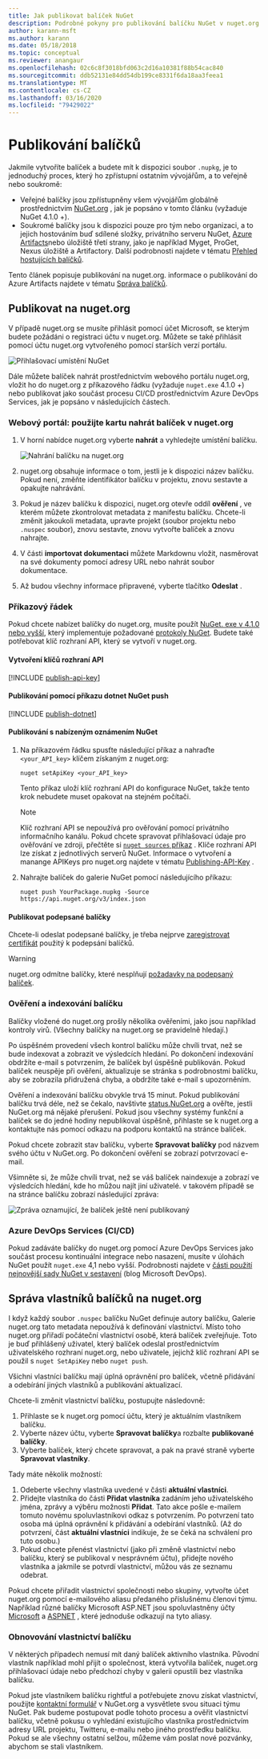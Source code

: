 ```yaml
---
title: Jak publikovat balíček NuGet
description: Podrobné pokyny pro publikování balíčku NuGet v nuget.org nebo privátních informačních kanálech a o tom, jak spravovat vlastnictví balíčku v nuget.org.
author: karann-msft
ms.author: karann
ms.date: 05/18/2018
ms.topic: conceptual
ms.reviewer: anangaur
ms.openlocfilehash: 02c6c8f3018bfd063c2d16a10381f88b54cac840
ms.sourcegitcommit: ddb52131e84dd54db199ce8331f6da18aa3feea1
ms.translationtype: MT
ms.contentlocale: cs-CZ
ms.lasthandoff: 03/16/2020
ms.locfileid: "79429022"
---
```

# <a name="publishing-packages"></a>Publikování balíčků

Jakmile vytvoříte balíček a budete mít k dispozici soubor `.nupkg`, je to jednoduchý proces, který ho zpřístupní ostatním vývojářům, a to veřejně nebo soukromě:

- Veřejné balíčky jsou zpřístupněny všem vývojářům globálně prostřednictvím [NuGet.org](https://www.nuget.org/packages/manage/upload) , jak je popsáno v tomto článku (vyžaduje NuGet 4.1.0 +).
- Soukromé balíčky jsou k dispozici pouze pro tým nebo organizaci, a to jejich hostováním buď sdílené složky, privátního serveru NuGet, [Azure Artifacts](https://www.visualstudio.com/docs/package/nuget/publish)nebo úložiště třetí strany, jako je například Myget, ProGet, Nexus úložiště a Artifactory. Další podrobnosti najdete v tématu [Přehled hostujících balíčků](../hosting-packages/overview.md).

Tento článek popisuje publikování na nuget.org. informace o publikování do Azure Artifacts najdete v tématu [Správa balíčků](https://www.visualstudio.com/docs/package/nuget/publish).

## <a name="publish-to-nugetorg"></a>Publikovat na nuget.org

V případě nuget.org se musíte přihlásit pomocí účet Microsoft, se kterým budete požádáni o registraci účtu v nuget.org. Můžete se také přihlásit pomocí účtu nuget.org vytvořeného pomocí starších verzí portálu.

![Přihlašovací umístění NuGet](media/publish_NuGetSignIn.png)

Dále můžete balíček nahrát prostřednictvím webového portálu nuget.org, vložit ho do nuget.org z příkazového řádku (vyžaduje `nuget.exe` 4.1.0 +) nebo publikovat jako součást procesu CI/CD prostřednictvím Azure DevOps Services, jak je popsáno v následujících částech.

### <a name="web-portal-use-the-upload-package-tab-on-nugetorg"></a>Webový portál: použijte kartu nahrát balíček v nuget.org

1. V horní nabídce nuget.org vyberte **nahrát** a vyhledejte umístění balíčku.

    ![Nahrání balíčku na nuget.org](media/publish_UploadYourPackage.PNG)

1. nuget.org obsahuje informace o tom, jestli je k dispozici název balíčku. Pokud není, změňte identifikátor balíčku v projektu, znovu sestavte a opakujte nahrávání.

1. Pokud je název balíčku k dispozici, nuget.org otevře oddíl **ověření** , ve kterém můžete zkontrolovat metadata z manifestu balíčku. Chcete-li změnit jakoukoli metadata, upravte projekt (soubor projektu nebo `.nuspec` soubor), znovu sestavte, znovu vytvořte balíček a znovu nahrajte.

1. V části **importovat dokumentaci** můžete Markdownu vložit, nasměrovat na své dokumenty pomocí adresy URL nebo nahrát soubor dokumentace.

1. Až budou všechny informace připravené, vyberte tlačítko **Odeslat** .

### <a name="command-line"></a>Příkazový řádek

Pokud chcete nabízet balíčky do nuget.org, musíte použít [NuGet. exe v 4.1.0 nebo vyšší](https://www.nuget.org/downloads), který implementuje požadované [protokoly NuGet](../api/nuget-protocols.md). Budete také potřebovat klíč rozhraní API, který se vytvoří v nuget.org.

#### <a name="create-api-keys"></a>Vytvoření klíčů rozhraní API

[!INCLUDE [publish-api-key](../quickstart/includes/publish-api-key.md)]

#### <a name="publish-with-dotnet-nuget-push"></a>Publikování pomocí příkazu dotnet NuGet push

[!INCLUDE [publish-dotnet](../quickstart/includes/publish-dotnet.md)]

#### <a name="publish-with-nuget-push"></a>Publikování s nabízeným oznámením NuGet

1. Na příkazovém řádku spusťte následující příkaz a nahraďte `<your_API_key>` klíčem získaným z nuget.org:

    ```cli
    nuget setApiKey <your_API_key>
    ```

    Tento příkaz uloží klíč rozhraní API do konfigurace NuGet, takže tento krok nebudete muset opakovat na stejném počítači.

    > [!NOTE]
    > Klíč rozhraní API se nepoužívá pro ověřování pomocí privátního informačního kanálu. Pokud chcete spravovat přihlašovací údaje pro ověřování ve zdroji, přečtěte si [`nuget sources` příkaz](../reference/cli-reference/cli-ref-sources.md) .
    > Klíče rozhraní API lze získat z jednotlivých serverů NuGet. Informace o vytvoření a manange APIKeys pro nuget.org najdete v tématu [Publishing-API-Key](../quickstart/includes/publish-api-key.md) .

1. Nahrajte balíček do galerie NuGet pomocí následujícího příkazu:

    ```cli
    nuget push YourPackage.nupkg -Source https://api.nuget.org/v3/index.json
    ```

#### <a name="publish-signed-packages"></a>Publikovat podepsané balíčky

Chcete-li odeslat podepsané balíčky, je třeba nejprve [zaregistrovat certifikát](../create-packages/Sign-a-Package.md#register-the-certificate-on-nugetorg) použitý k podepsání balíčků. 

> [!Warning]
> nuget.org odmítne balíčky, které nesplňují [požadavky na podepsaný balíček](../reference/Signed-Packages-Reference.md#signature-requirements-on-nugetorg).

### <a name="package-validation-and-indexing"></a>Ověření a indexování balíčku

Balíčky vložené do nuget.org prošly několika ověřeními, jako jsou například kontroly virů. (Všechny balíčky na nuget.org se pravidelně hledají.)

Po úspěšném provedení všech kontrol balíčku může chvíli trvat, než se bude indexovat a zobrazit ve výsledcích hledání. Po dokončení indexování obdržíte e-mail s potvrzením, že balíček byl úspěšně publikován. Pokud balíček neuspěje při ověření, aktualizuje se stránka s podrobnostmi balíčku, aby se zobrazila přidružená chyba, a obdržíte také e-mail s upozorněním.

Ověření a indexování balíčku obvykle trvá 15 minut. Pokud publikování balíčku trvá déle, než se čekalo, navštivte [status.NuGet.org](https://status.nuget.org/) a ověřte, jestli NuGet.org má nějaké přerušení. Pokud jsou všechny systémy funkční a balíček se do jedné hodiny nepublikoval úspěšně, přihlaste se k nuget.org a kontaktujte nás pomocí odkazu na podporu kontaktů na stránce balíček.

Pokud chcete zobrazit stav balíčku, vyberte **Spravovat balíčky** pod názvem svého účtu v NuGet.org. Po dokončení ověření se zobrazí potvrzovací e-mail.

Všimněte si, že může chvíli trvat, než se váš balíček naindexuje a zobrazí ve výsledcích hledání, kde ho můžou najít jiní uživatelé. v takovém případě se na stránce balíčku zobrazí následující zpráva:

![Zpráva oznamující, že balíček ještě není publikovaný](media/publish_NotYetIndexed.png)

### <a name="azure-devops-services-cicd"></a>Azure DevOps Services (CI/CD)

Pokud zadáváte balíčky do nuget.org pomocí Azure DevOps Services jako součást procesu kontinuální integrace nebo nasazení, musíte v úlohách NuGet použít `nuget.exe` 4,1 nebo vyšší. Podrobnosti najdete v [části použití nejnovější sady NuGet v sestavení](https://blogs.msdn.microsoft.com/devops/2017/09/29/using-the-latest-nuget-in-your-build/) (blog Microsoft DevOps).

## <a name="managing-package-owners-on-nugetorg"></a>Správa vlastníků balíčků na nuget.org

I když každý soubor `.nuspec` balíčku NuGet definuje autory balíčku, Galerie nuget.org tato metadata nepoužívá k definování vlastnictví. Místo toho nuget.org přiřadí počáteční vlastnictví osobě, která balíček zveřejňuje. Toto je buď přihlášený uživatel, který balíček odeslal prostřednictvím uživatelského rozhraní nuget.org, nebo uživatele, jejichž klíč rozhraní API se použil s `nuget SetApiKey` nebo `nuget push`.

Všichni vlastníci balíčku mají úplná oprávnění pro balíček, včetně přidávání a odebírání jiných vlastníků a publikování aktualizací.

Chcete-li změnit vlastnictví balíčku, postupujte následovně:

1. Přihlaste se k nuget.org pomocí účtu, který je aktuálním vlastníkem balíčku.
1. Vyberte název účtu, vyberte **Spravovat balíčky**a rozbalte **publikované balíčky**.
1. Vyberte balíček, který chcete spravovat, a pak na pravé straně vyberte **Spravovat vlastníky**.

Tady máte několik možností:

1. Odeberte všechny vlastníka uvedené v části **aktuální vlastníci**.
1. Přidejte vlastníka do části **Přidat vlastníka** zadáním jeho uživatelského jména, zprávy a výběru možnosti **Přidat**. Tato akce pošle e-mailem tomuto novému spoluvlastníkovi odkaz s potvrzením. Po potvrzení tato osoba má úplná oprávnění k přidávání a odebírání vlastníků. (Až do potvrzení, část **aktuální vlastníci** indikuje, že se čeká na schválení pro tuto osobu.)
1. Pokud chcete přenést vlastnictví (jako při změně vlastnictví nebo balíčku, který se publikoval v nesprávném účtu), přidejte nového vlastníka a jakmile se potvrdí vlastnictví, můžou vás ze seznamu odebrat.

Pokud chcete přiřadit vlastnictví společnosti nebo skupiny, vytvořte účet nuget.org pomocí e-mailového aliasu předaného příslušnému členovi týmu. Například různé balíčky Microsoft ASP.NET jsou spoluvlastněny účty [Microsoft](https://nuget.org/profiles/microsoft) a [ASPNET](https://nuget.org/profiles/aspnet) , které jednoduše odkazují na tyto aliasy.

### <a name="recovering-package-ownership"></a>Obnovování vlastnictví balíčku

V některých případech nemusí mít daný balíček aktivního vlastníka. Původní vlastník například mohl přijít o společnost, která vytvořila balíček, nuget.org přihlašovací údaje nebo předchozí chyby v galerii opustili bez vlastníka balíčku.

Pokud jste vlastníkem balíčku rightful a potřebujete znovu získat vlastnictví, použijte [kontaktní formulář](https://www.nuget.org/policies/Contact) v NuGet.org a vysvětlete svou situaci týmu NuGet. Pak budeme postupovat podle tohoto procesu a ověřit vlastnictví balíčku, včetně pokusu o vyhledání existujícího vlastníka prostřednictvím adresy URL projektu, Twitteru, e-mailu nebo jiného prostředku balíčku. Pokud se ale všechny ostatní selžou, můžeme vám poslat nové pozvánky, abychom se stali vlastníkem.
